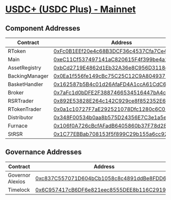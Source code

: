 # [USDC+ (USDC Plus) - Mainnet](https://etherscan.io/address/0xFc0B1EEf20e4c68B3DCF36c4537Cfa7Ce46CA70b)
## Component Addresses
| Contract | Address | Implementation | Version |
| --- | --- | --- | --- |
| RToken | [0xFc0B1EEf20e4c68B3DCF36c4537Cfa7Ce46CA70b](https://etherscan.io/address/0xFc0B1EEf20e4c68B3DCF36c4537Cfa7Ce46CA70b) |[0xb6f01aa21defa4a4de33bed16bcc06cfd23b6a6f](https://etherscan.io/address/0xb6f01aa21defa4a4de33bed16bcc06cfd23b6a6f#code) | 3.0.0 |
| Main | [0xeC11Cf537497141aC820615F4f399be4a1638Af6](https://etherscan.io/address/0xeC11Cf537497141aC820615F4f399be4a1638Af6) |[0xf5366f67ff66a3cefcb18809a762d5b5931febf8](https://etherscan.io/address/0xf5366f67ff66a3cefcb18809a762d5b5931febf8#code) | 3.0.0 |
| AssetRegistry | [0xbCd2719E4862d1Eb32A36e8C956D3118ebB2f511](https://etherscan.io/address/0xbCd2719E4862d1Eb32A36e8C956D3118ebB2f511) |[0x773cf50adcf1730964d4a9b664baed4b9ffc2450](https://etherscan.io/address/0x773cf50adcf1730964d4a9b664baed4b9ffc2450#code) | 3.0.0 |
| BackingManager | [0x0Ea1f556fe149cBc75C25C12C9A804937144fbf2](https://etherscan.io/address/0x0Ea1f556fe149cBc75C25C12C9A804937144fbf2) |[0x0a388fc05aa017b31fb084e43e7aeafdbc043080](https://etherscan.io/address/0x0a388fc05aa017b31fb084e43e7aeafdbc043080#code) | 3.0.0 |
| BasketHandler | [0x162587b5B4c01d26AfaFD4A1ccA61CdC632c9508](https://etherscan.io/address/0x162587b5B4c01d26AfaFD4A1ccA61CdC632c9508) |[0x5ccca36cbb66a4e4033b08b4f6d7bac96ba55cdc](https://etherscan.io/address/0x5ccca36cbb66a4e4033b08b4f6d7bac96ba55cdc#code) | 3.0.0 |
| Broker | [0x7aFc1d0bDFE2F3887466534516447bA4cE97B305](https://etherscan.io/address/0x7aFc1d0bDFE2F3887466534516447bA4cE97B305) |[0x9a5f8a9bb91a868b7501139eedb20dc129d28f04](https://etherscan.io/address/0x9a5f8a9bb91a868b7501139eedb20dc129d28f04#code) | 3.0.0 |
| RSRTrader | [0x892E53828E264c142C929ce8f852352E6b799e19](https://etherscan.io/address/0x892E53828E264c142C929ce8f852352E6b799e19) |[0x1cca3fbb11c4b734183f997679d52defa74b613a](https://etherscan.io/address/0x1cca3fbb11c4b734183f997679d52defa74b613a#code) | 3.0.0 |
| RTokenTrader | [0x0a1c10727F7aE292521078Dfc1280c6C01277EEf](https://etherscan.io/address/0x0a1c10727F7aE292521078Dfc1280c6C01277EEf) |[0x1cca3fbb11c4b734183f997679d52defa74b613a](https://etherscan.io/address/0x1cca3fbb11c4b734183f997679d52defa74b613a#code) | 3.0.0 |
| Distributor | [0x348F00534b0aa8b575D24356E7C3e1a5e6403fA1](https://etherscan.io/address/0x348F00534b0aa8b575D24356E7C3e1a5e6403fA1) |[0x0e8439a17ba5cbb2d9823c03a02566b9dd5d96ac](https://etherscan.io/address/0x0e8439a17ba5cbb2d9823c03a02566b9dd5d96ac#code) | 3.0.0 |
| Furnace | [0x106f0A726cBcfAFadB6405860b37F78d287C44e1](https://etherscan.io/address/0x106f0A726cBcfAFadB6405860b37F78d287C44e1) |[0x99580fc649c02347ebc7750524caae5cacf9d34c](https://etherscan.io/address/0x99580fc649c02347ebc7750524caae5cacf9d34c#code) | 3.0.0 |
| StRSR | [0x1C77EBBab708153f5f899C29b155a6cc92A2Ac40](https://etherscan.io/address/0x1C77EBBab708153f5f899C29b155a6cc92A2Ac40) |[0xc98eafc9f249d90e3e35e729e3679dd75a899c10](https://etherscan.io/address/0xc98eafc9f249d90e3e35e729e3679dd75a899c10#code) | 3.0.0 |


## Governance Addresses
| Contract | Address |
| --- | --- |
| Governor Alexios | [0xc837C557071D604bCb1058c8c4891ddBe8FDD630](https://etherscan.io/address/0xc837C557071D604bCb1058c8c4891ddBe8FDD630) |
| Timelock | [0x6C957417cB6DF6e821eec8555DEE8b116C291999](https://etherscan.io/address/0x6C957417cB6DF6e821eec8555DEE8b116C291999) |

        